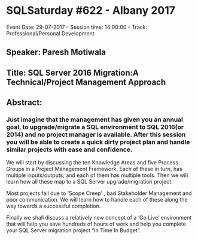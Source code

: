 # SQLSaturday #622 - Albany 2017
Event Date: 29-07-2017 - Session time: 14:00:00 - Track: Professional/Personal Development
## Speaker: Paresh Motiwala
## Title: SQL Server 2016 Migration:A Technical/Project Management Approach
## Abstract:
### Just imagine that the management has given you an annual goal, to upgrade/migrate a SQL environment to SQL 2016(or 2014) and no project manager is available.  After this session you will be able to create a quick  dirty project plan and handle similar projects with ease and confidence.

We will start by discussing the ten Knowledge Areas and five Process Groups in a Project Management Framework. Each of these in turn, has multiple inputs/outputs; and each of them has multiple tools. Then we will learn how all these map to a SQL Server upgrade/migration project.  

Most projects fail due to ‘Scope Creep’ , bad Stakeholder Management and poor communication. We will learn how to handle each of these along the way towards a successful completion.

Finally we shall discuss a relatively new concept of a ‘Go Live’ environment that will help you save hundreds of hours of work and help you complete your SQL Server migration project “In Time In Budget”.
